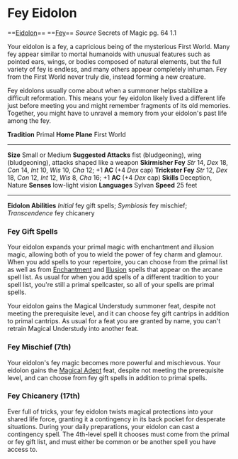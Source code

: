 # Fey Eidolon
==[Eidolon](../../../Traits/Eidolon.md)== ==[Fey](../../../Traits/Fey.md)==
*Source* Secrets of Magic pg. 64 1.1

Your eidolon is a fey, a capricious being of the mysterious First World. Many fey appear similar to mortal humanoids with unusual features such as pointed ears, wings, or bodies composed of natural elements, but the full variety of fey is endless, and many others appear completely inhuman. Fey from the First World never truly die, instead forming a new creature.

Fey eidolons usually come about when a summoner helps stabilize a difficult reformation. This means your fey eidolon likely lived a different life just before meeting you and might remember fragments of its old memories. Together, you might have to unravel a memory from your eidolon's past life among the fey.

**Tradition** Primal
**Home Plane** First World

---
**Size** Small or Medium
**Suggested Attacks** fist (bludgeoning), wing (bludgeoning), attacks shaped like a weapon
**Skirmisher Fey** *Str* 14, *Dex* 18, *Con* 14, *Int* 10, *Wis* 10, *Cha* 12; +1 **AC** (+4 *Dex* cap)
**Trickster Fey** *Str* 12, *Dex* 18, *Con* 12, *Int* 12, *Wis* 8, *Cha* 16; +1 **AC** (+4 *Dex* cap)
**Skills** Deception, Nature
**Senses** low-light vision
**Languages** Sylvan
**Speed** 25 feet

---
**Eidolon Abilities** *Initial* fey gift spells; *Symbiosis* fey mischief; *Transcendence* fey chicanery

### Fey Gift Spells
Your eidolon expands your primal magic with enchantment and illusion magic, allowing both of you to wield the power of fey charm and glamour. When you add spells to your repertoire, you can choose from the primal list as well as from [Enchantment](../../../Traits/Enchantment.md) and [Illusion](../../../Traits/Illusion.md) spells that appear on the arcane spell list. As usual for when you add spells of a different tradition to your spell list, you're still a primal spellcaster, so all of your spells are primal spells.

Your eidolon gains the Magical Understudy summoner feat, despite not meeting the prerequisite level, and it can choose fey gift cantrips in addition to primal cantrips. As usual for a feat you are granted by name, you can't retrain Magical Understudy into another feat.

### Fey Mischief (7th)
Your eidolon's fey magic becomes more powerful and mischievous. Your eidolon gains the [Magical Adept](../../../Feats/General/Magical%20Adept.md) feat, despite not meeting the prerequisite level, and can choose from fey gift spells in addition to primal spells.

### Fey Chicanery (17th)
Ever full of tricks, your fey eidolon twists magical protections into your shared life force, granting it a contingency in its back pocket for desperate situations. During your daily preparations, your eidolon can cast a contingency spell. The 4th-level spell it chooses must come from the primal or fey gift list, and must either be common or be another spell you have access to.